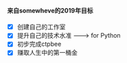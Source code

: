 #### 来自somewheve的2019年目标

- [x] 创建自己的工作室
- [x] 提升自己的技术水准 ---> for Python
- [x] 初步完成ctpbee
- [x] 赚取人生中的第一桶金